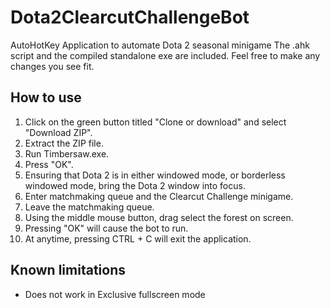 # Dota2ClearcutChallengeBot
AutoHotKey Application to automate Dota 2 seasonal minigame
The .ahk script and the compiled standalone exe are included. Feel free to make any changes you see fit.
## How to use
1. Click on the green button titled "Clone or download" and select "Download ZIP".
2. Extract the ZIP file.
3. Run Timbersaw.exe.
4. Press "OK".
5. Ensuring that Dota 2 is in either windowed mode, or borderless windowed mode, bring the Dota 2 window into focus.
6. Enter matchmaking queue and the Clearcut Challenge minigame.
7. Leave the matchmaking queue.
8. Using the middle mouse button, drag select the forest on screen.
9. Pressing "OK" will cause the bot to run.
10. At anytime, pressing CTRL + C will exit the application.

## Known limitations
- Does not work in Exclusive fullscreen mode
